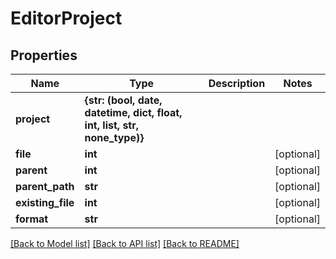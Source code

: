 # EditorProject


## Properties

Name | Type | Description | Notes
------------ | ------------- | ------------- | -------------
**project** | **{str: (bool, date, datetime, dict, float, int, list, str, none_type)}** |  | 
**file** | **int** |  | [optional] 
**parent** | **int** |  | [optional] 
**parent_path** | **str** |  | [optional] 
**existing_file** | **int** |  | [optional] 
**format** | **str** |  | [optional] 

[[Back to Model list]](../README.md#models) [[Back to API list]](../README.md#api-endpoints) [[Back to README]](../README.md)


